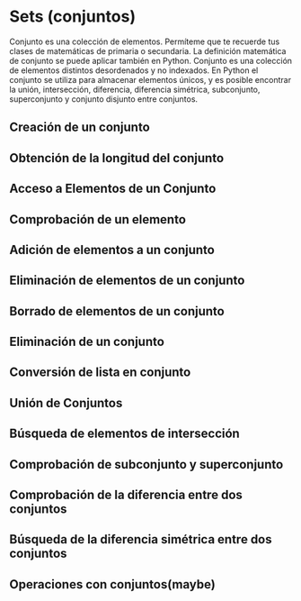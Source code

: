 # Sets (conjuntos) 
Conjunto es una colección de elementos. Permíteme que te recuerde tus clases de matemáticas de primaria o secundaria. La definición matemática de conjunto se puede aplicar también en Python. Conjunto es una colección de elementos distintos desordenados y no indexados. En Python el conjunto se utiliza para almacenar elementos únicos, y es posible encontrar la unión, intersección, diferencia, diferencia simétrica, subconjunto, superconjunto y conjunto disjunto entre conjuntos.

## Creación de un conjunto
## Obtención de la longitud del conjunto
## Acceso a Elementos de un Conjunto
## Comprobación de un elemento
## Adición de elementos a un conjunto
## Eliminación de elementos de un conjunto
## Borrado de elementos de un conjunto
## Eliminación de un conjunto
## Conversión de lista en conjunto
## Unión de Conjuntos
## Búsqueda de elementos de intersección
## Comprobación de subconjunto y superconjunto
## Comprobación de la diferencia entre dos conjuntos
## Búsqueda de la diferencia simétrica entre dos conjuntos
## Operaciones con conjuntos(maybe)
